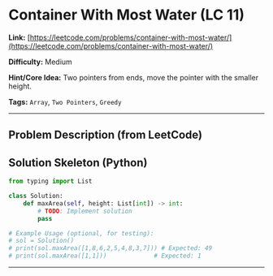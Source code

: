 # Container With Most Water (LC 11)

**Link:** [https://leetcode.com/problems/container-with-most-water/](https://leetcode.com/problems/container-with-most-water/)

**Difficulty:** Medium

**Hint/Core Idea:**
Two pointers from ends, move the pointer with the smaller height.

**Tags:** `Array`, `Two Pointers`, `Greedy`

---
## Problem Description (from LeetCode)

<!-- Placeholder for the full problem description from LeetCode.
     Copy the problem description here from the LeetCode page for easy reference.
     Example: You are given an integer array height of length n. There are n vertical lines drawn such that the two endpoints of the ith line are (i, 0) and (i, height[i]). Find two lines that together with the x-axis form a container, such that the container contains the most water. Return the maximum amount of water a container can store.
-->


## Solution Skeleton (Python)

```python
from typing import List

class Solution:
    def maxArea(self, height: List[int]) -> int:
        # TODO: Implement solution
        pass

# Example Usage (optional, for testing):
# sol = Solution()
# print(sol.maxArea([1,8,6,2,5,4,8,3,7])) # Expected: 49
# print(sol.maxArea([1,1]))             # Expected: 1
```
---
